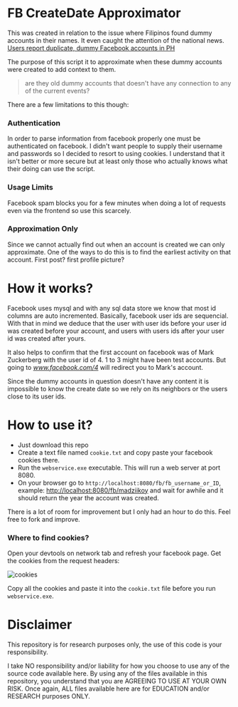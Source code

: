 FB CreateDate Approximator
==========================

This was created in relation to the issue where Filipinos found dummy accounts in their names. It even caught the attention of the national news. [Users report duplicate, dummy Facebook accounts in PH](https://www.rappler.com/nation/263121-users-report-duplicate-facebook-dummy-accounts-philippines)

The purpose of this script it to approximate when these dummy accounts were created to add context to them. 
> are they old dummy accounts that doesn't have any connection to any of the current events?

There are a few limitations to this though:

### Authentication

In order to parse information from facebook properly one must be authenticated on facebook.
I didn't want people to supply their username and passwords so I decided to resort to using cookies. I understand that it isn't better or more secure but at least only those who actually knows what their doing can use the script.

### Usage Limits

Facebook spam blocks you for a few minutes when doing a lot of requests even via the frontend so use this scarcely.

### Approximation Only

Since we cannot actually find out when an account is created we can only approximate. One of the ways to do this is to find the earliest activity on that account. First post? first profile picture?


How it works?
=============
Facebook uses mysql and with any sql data store we know that most id columns are auto incremented. Basically, facebook user ids are sequencial. With that in mind we deduce that the user with user ids before your user id was created before your account, and users with users ids after your user id was created after yours. 

It also helps to confirm that the first account on facebook was of Mark Zuckerberg with the user id of 4. 1 to 3 might have been test accounts. But going to *www.facebook.com/4* will redirect you to Mark's account.

Since the dummy accounts in question doesn't have any content it is impossible to know the create date so we rely on its neighbors or the users close to its user ids.

How to use it?
==============
- Just download this repo
- Create a text file named `cookie.txt` and copy paste your facebook cookies there.
- Run the `webservice.exe` executable. This will run a web server at port 8080. 
- On your browser go to `http://localhost:8080/fb/fb_username_or_ID`, example: [http://localhost:8080/fb/madziikoy](http://localhost:8080/fb/madziikoy) and wait for awhile and it should return the year the account was created. 

There is a lot of room for improvement but I only had an hour to do this. Feel free to fork and improve.

### Where to find cookies?

Open your devtools on network tab and refresh your facebook page. Get the cookies from the request headers:

![cookies](https://i.imgur.com/idQsakb.png)

Copy all the cookies and paste it into the `cookie.txt` file before you run `webservice.exe`.

Disclaimer
==========
This repository is for research purposes only, the use of this code is your responsibility. 

I take NO responsibility and/or liability for how you choose to use any of the source code available here. By using any of the files available in this repository, you understand that you are AGREEING TO USE AT YOUR OWN RISK. Once again, ALL files available here are for EDUCATION and/or RESEARCH purposes ONLY.
